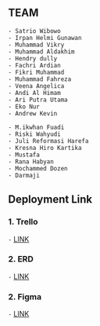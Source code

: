 ## TEAM

```
- Satrio Wibowo
- Irpan Helmi Gunawan
- Muhammad Vikry
- Muhammad Aldakhim
- Hendry dully
- Fachri Ardian
- Fikri Muhammad
- Muhammad Fahreza
- Veena Angelica
- Andi Al Himam
- Ari Putra Utama
- Eko Nur
- Andrew Kevin

- M.ikwhan Fuadi
- Riski Wahyudi
- Juli Reformasi Harefa
- Kresna Hiro Kartika
- Mustafa
- Rana Habyan
- Mochammed Dozen
- Darmaji
```

## Deployment Link

### 1. Trello

`-` <a href="https://trello.com/b/UlmyA8Cx/tiket-pariwisata">LINK</a>

### 2. ERD

`-` <a href="https://app.diagrams.net/#G1vrv8JasAh6CVvbOHqme45GAzW_mKHIDS">LINK</a>

### 2. Figma

`-` <a href="https://www.figma.com/file/qm4jafZw39fHmoAaEuyseS/Contact?type=design&node-id=0-1&mode=design&t=v69tM3f9WskBp9dI-0">LINK</a>